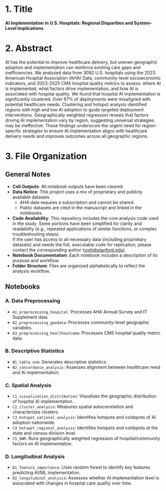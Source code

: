 # 1. Title  
**AI Implementation in U.S. Hospitals: Regional Disparities and System-Level Implications**

# 2. Abstract  
AI has the potential to improve healthcare delivery, but uneven geographic adoption and implementation can reinforce existing care gaps and inefficiencies. We analyzed data from 3092 U.S. hospitals using the 2023 American Hospital Association (AHA) Data, community-level socioeconomic indicators, and 2023-2025 CMS hospital quality metrics to assess: where AI is implemented, what factors drive implementation, and how AI is associated with hospital quality. We found that hospital AI implementation is significantly clustered. Over 67% of deployments were misaligned with potential healthcare needs. Clustering and hotspot analysis identified regions with high and low AI adoption to guide targeted deployment interventions. Geographically weighted regression reveals that factors driving AI implementation vary by region, suggesting universal strategies may be ineffective. These findings underscore the urgent need for region-specific strategies to ensure AI implementation aligns with healthcare delivery needs and improves outcomes across all geographic regions.


# 3. File Organization  

## General Notes  
- **Cell Outputs**: All notebook outputs have been cleared.  
- **Data Notice**: This project uses a mix of proprietary and publicly available datasets.  
  - AHA data requires a subscription and cannot be shared.  
  - Public datasets are cited in the manuscript and linked in the notebooks.  
- **Code Availability**: This repository includes the core analysis code used in the study. Some portions have been simplified for clarity and readability (e.g., repeated applications of similar functions, or complex troubleshooting steps).  
  If the user has access to all necessary data (including proprietary datasets) and needs the full, executable code for replication, please contact the corresponding author (ymh@stanford.edu).  
- **Notebook Documentation**: Each notebook includes a description of its purpose and workflow.  
- **Folder Structure**: Files are organized alphabetically to reflect the analysis workflow.

## Notebooks  

### A. Data Preprocessing  
- `A1_preprocessing_hospital`: Processes AHA Annual Survey and IT Supplement data.  
- `A2_preprocessing_geodata`: Processes community-level geographic variables.  
- `A3_preprocessing_healthoutcome`: Processes CMS hospital quality metric data.

### B. Descriptive Statistics  
- `B1_table_one`: Generates descriptive statistics.  
- `B2_concordance_analysis`: Assesses alignment between healthcare need and AI implementation.

### C. Spatial Analysis  
- `C1_visualization_distribution`: Visualizes the geographic distribution of hospital AI implementation.  
- `C2_cluster_analysis`: Measures spatial autocorrelation and characterizes clusters.  
- `C3_hotspot_national_analysis`: Identifies hotspots and coldspots of AI adoption nationwide.  
- `C4_hotspot_regional_analysis`: Identifies hotspots and coldspots at the state and census division level.  
- `C5_GWR`: Runs geographically weighted regression of hospital/community factors on AI implementation.

### D. Longitudinal Analysis  
- `D1_feature_importance`: Uses random forest to identify key features predicting AI/ML implementation.  
- `D2_longitudinal_analysis`: Assesses whether AI implementation level is associated with changes in hospital care quality over time.

